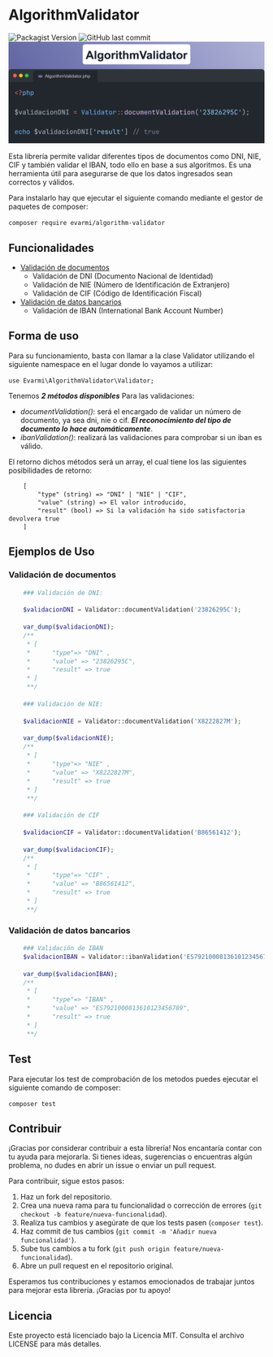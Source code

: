 # AlgorithmValidator
![Packagist Version](https://img.shields.io/packagist/v/evarmi/algorithm-validator)
![GitHub last commit](https://img.shields.io/github/last-commit/EmilioVar/AlgorithmValidator)
![AlgorithmValidator](./images/header.png)




Esta librería permite validar diferentes tipos de documentos como DNI, NIE, CIF y también validar el IBAN, todo ello en base a sus algoritmos.
Es una herramienta útil para asegurarse de que los datos ingresados sean correctos y válidos.

Para instalarlo hay que ejecutar el siguiente comando mediante el gestor de paquetes de composer:

`composer require evarmi/algorithm-validator`

## Funcionalidades

- [Validación de documentos](#validación-de-documentos)
    - Validación de DNI (Documento Nacional de Identidad)
    - Validación de NIE (Número de Identificación de Extranjero)
    - Validación de CIF (Código de Identificación Fiscal)
- [Validación de datos bancarios](#validación-de-datos-bancarios)
    - Validación de IBAN (International Bank Account Number)

## Forma de uso

Para su funcionamiento, basta con llamar a la clase Validator utilizando el siguiente namespace en el lugar donde lo vayamos a utilizar:

`use Evarmi\AlgorithmValidator\Validator;`

Tenemos ***2 métodos disponibles*** Para las validaciones:

- *documentValidation()*: será el encargado de validar un número de documento, ya sea dni, nie o cif.
***El reconocimiento del tipo de documento lo hace automáticamente***.
- *ibanValidation()*: realizará las validaciones para comprobar si un iban es válido.

El retorno dichos métodos será un array, el cual tiene los las siguientes posibilidades de retorno:

```Array
    [
        "type" (string) => "DNI" | "NIE" | "CIF",
        "value" (string) => El valor introducido,
        "result" (bool) => Si la validación ha sido satisfactoria devolvera true
    ]
```

## Ejemplos de Uso

### Validación de documentos

```php
    ### Validación de DNI:

    $validacionDNI = Validator::documentValidation('23826295C');

    var_dump($validacionDNI);
    /**
     * [
     *      "type"=> "DNI" ,
     *      "value" => "23826295C",
     *      "result" => true
     * ]
     **/

    ### Validación de NIE:

    $validacionNIE = Validator::documentValidation('X8222827M');

    var_dump($validacionNIE);
    /**
     * [
     *      "type"=> "NIE" ,
     *      "value" => "X8222827M",
     *      "result" => true
     * ]
     **/

    ### Validación de CIF

    $validacionCIF = Validator::documentValidation('B86561412');

    var_dump($validacionCIF);
    /**
     * [
     *      "type"=> "CIF" ,
     *      "value" => "B86561412",
     *      "result" => true
     * ]
     **/

```

### Validación de datos bancarios

```PHP
    ### Validación de IBAN
    $validacionIBAN = Validator::ibanValidation('ES7921000813610123456789');

    var_dump($validacionIBAN);
    /**
     * [
     *      "type"=> "IBAN" ,
     *      "value" => "ES7921000813610123456789",
     *      "result" => true
     * ]
     **/

```
## Test
Para ejecutar los test de comprobación de los metodos puedes ejecutar el siguiente comando de composer:

`composer test`

## Contribuir

¡Gracias por considerar contribuir a esta librería! Nos encantaría contar con tu ayuda para mejorarla. Si tienes ideas, sugerencias o encuentras algún problema, no dudes en abrir un issue o enviar un pull request. 

Para contribuir, sigue estos pasos:

1. Haz un fork del repositorio.
2. Crea una nueva rama para tu funcionalidad o corrección de errores (`git checkout -b feature/nueva-funcionalidad`).
3. Realiza tus cambios y asegúrate de que los tests pasen (`composer test`).
4. Haz commit de tus cambios (`git commit -m 'Añadir nueva funcionalidad'`).
5. Sube tus cambios a tu fork (`git push origin feature/nueva-funcionalidad`).
6. Abre un pull request en el repositorio original.

Esperamos tus contribuciones y estamos emocionados de trabajar juntos para mejorar esta librería. ¡Gracias por tu apoyo!

## Licencia

Este proyecto está licenciado bajo la Licencia MIT. Consulta el archivo LICENSE para más detalles.


